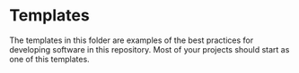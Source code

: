 Templates
=========

The templates in this folder are examples of the best practices for developing software in this repository.
Most of your projects should start as one of this templates. 
